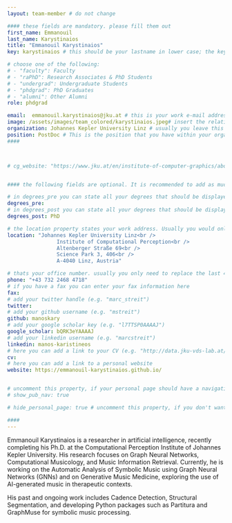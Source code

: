 ```yaml
---
layout: team-member # do not change

#### these fields are mandatory. please fill them out
first_name: Emmanouil
last_name: Karystinaios
title: "Emmanouil Karystinaios"
key: karystinaios # this should be your lastname in lower case; the key is important for publications or other listings that need to be linked to your profile. it needs to be unique (should there be someone else with the same lastname, please contact the admin)

# choose one of the following: 
# - "faculty": Faculty
# - "raPhD": Research Associates & PhD Students
# - "undergrad": Undergraduate Students
# - "phdgrad": PhD Graduates
# - "alumni": Other Alumni
role: phdgrad

email:  emmanouil.karystinaios@jku.at # this is your work e-mail address
image: /assets/images/team_colored/karystinaios.jpeg# insert the relative link to your profile image
organization: Johannes Kepler University Linz # usually you leave this unchanged, but if your have a different organization, feel free to change the property
position: PostDoc # This is the position that you have within your organization. e.g. "Project Assistant", "University Assistant", "Technical Support", "Student Research" (or whatever Marc tells you^^)
####



# cg_website: "https://www.jku.at/en/institute-of-computer-graphics/about-us/team/marc-streit/" # if you add this link, there won't be a local page for your profile, but you would be redirected to another website (usually you would link your profile in the cg website)


#### the following fields are optional. It is recommended to add as much information as possible, since otherwise your page would look empty ;)

# in degrees_pre you can state all your degrees that should be displayed in front of your name e.g. "Dr", "DI", "Prof" etc. (or a combination of several)
degrees_pre: 
# in degrees_post you can state all your degrees that should be displayed after your name e.g. "BSc", "MSc" etc. (or a combination of several)
degrees_post: PhD

# the location property states your work address. Usually you would only need to adjust the room number below i.e. change "0357" which is Marc's office to your own
location: "Johannes Kepler University Linz<br />
                Institute of Computational Perception<br />
                Altenberger Straße 69<br />
                Science Park 3, 406<br />
                A-4040 Linz, Austria"

# thats your office number. usually you only need to replace the last 4 numbers with your own extension i.e. replace "6635" (you can find the extension on the right top of your office phone)
phone: "+43 732 2468 4718"
# if you have a fax you can enter your fax information here
fax:
# add your twitter handle (e.g. "marc_streit")
twitter: 
# add your github username (e.g. "mstreit")
github: manoskary
# add your google scholar key (e.g. "l7TTSP0AAAAJ")
google_scholar: bQRK3eYAAAAJ
# add your linkedin username (e.g. "marcstreit")
linkedin: manos-karistineos
# here you can add a link to your CV (e.g. "http://data.jku-vds-lab.at/team/marc/cv_streit.pdf")
cv:
# here you can add a link to a personal website
website: https://emmanouil-karystinaios.github.io/


# uncomment this property, if your personal page should have a navigation for publications (i.e. if you have many publiations). usually you don't need this.
# show_pub_nav: true

# hide_personal_page: true # uncomment this property, if you don't want to link to a local personal page. usually you don't need this

####
---
```


Emmanouil Karystinaios is a researcher in artificial intelligence, recently completing his Ph.D. at the Computational Perception Institute of Johannes Kepler University. His research focuses on Graph Neural Networks, Computational Musicology, and Music Information Retrieval. Currently, he is working on the Automatic Analysis of Symbolic Music using Graph Neural Networks (GNNs) and on Generative Music Medicine, exploring the use of AI-generated music in therapeutic contexts.

His past and ongoing work includes Cadence Detection, Structural Segmentation, and developing Python packages such as Partitura and GraphMuse for symbolic music processing.
